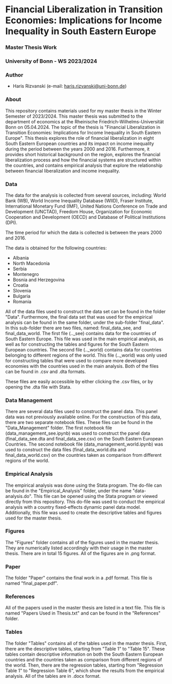 # Financial Liberalization in Transition Economies: Implications for Income Inequality in South Eastern Europe

### Master Thesis Work

### University of Bonn - WS 2023/2024

### Author

- Haris Rizvanski (e-mail: haris.rizvanski@uni-bonn.de)

### About

This repository contains materials used for my master thesis in the Winter Semester of 2023/2024. This master thesis was submitted to the department of economics at the
Rheinische Friedrich-Wilhelms-Universität Bonn on 05.04.2024. The topic of the thesis is "Financial Liberalization in Transition Economies: Implications for Income Inequality
in South Eastern Europe". This thesis explores the role of financial liberalization in eight South Eastern European countries and its impact on income inequality during the period
between the years 2000 and 2016. Furthermore, it provides short historical background on the region, explores the financial liberalization process and how the financial systems 
are structured within the countries, and contains empirical analysis that explore the relationship between financial liberalization and income inequality.

### Data

The data for the analysis is collected from several sources, including: World Bank (WB), World Income Inequality Database (WIID), Fraser Institute, International Monetary Fund (IMF), 
United Nations Conference on Trade and Development (UNCTAD), Freedom House, Organization for Economic Cooperation and Development (OECD) and Database of Political Institutions (DPI).

The time period for which the data is collected is between the years 2000 and 2016. 

The data is obtained for the following countries:

- Albania
- North Macedonia
- Serbia
- Montenegro
- Bosnia and Herzegovina
- Croatia
- Slovenia
- Bulgaria
- Romania

All of the data files used to construct the data set can be found in the folder "Data". Furthermore, the final data set that was used for the empirical analysis can be found in the 
same folder, under the sub-folder "final_data". In this sub-folder there are two files, named: final_data_see, and final_data_world. The first file (.._see) contains data for the countries
of South Eastern Europe. This file was used in the main empirical analysis, as well as for constructing the tables and figures for the South Eastern European countries. The second file (.._world)
contains data for countries belonging to different regions of the world. This file (.._world) was only used for constructing tables that were used to compare more developed economies with the 
countries used in the main analysis. Both of the files can be found in .csv and .dta formats. 

These files are easily accessible by either clicking the .csv files, or by opening the .dta file with Stata.

### Data Management

There are several data files used to construct the panel data. This panel data was not previously available online. For the construction of this data, there are two separate notebook
files. These files can be found in the "Data_Management" folder. The first notebook file (data_management_see.ipynb) was used to construct the panel data 
(final_data_see.dta and final_data_see.csv) on the South Eastern European Countries. The second notebook file (data_management_world.ipynb) was used to construct the data files 
(final_data_world.dta and final_data_world.csv) on the countries taken as comparison from different regions of the world. 

### Empirical Analysis

The empirical analysis was done using the Stata program. The do-file can be found in the "Empirical_Analysis" folder, under the name "data-analysis.do". This file can be opened using the Stata program or viewed directly from this repository. This do-file was used to conduct the empirical analysis with a country fixed-effects dynamic panel data model. Additionally, this file was used to create the descriptive tables and figures used for the master thesis.

### Figures

The "Figures" folder contains all of the figures used in the master thesis. They are numerically listed accordingly with their usage in the master thesis. There are in total 15 figures. All of the figures
are in .png format.

### Paper

The folder "Paper" contains the final work in a .pdf format. This file is named "final_paper.pdf".

### References

All of the papers used in the master thesis are listed in a text file. This file is named "Papers Used in Thesis.txt" and can be found in the "References" folder.

### Tables

The folder "Tables" contains all of the tables used in the master thesis. First, there are the descriptive tables, starting from "Table 1" to "Table 15". These tables contain descriptive information 
on both the South Eastern European countries and the countries taken as comparison from different regions of the world. Then, there are the regression tables, starting from "Regression Table 1" to
"Regression Table 6", which show the results from the empirical analysis. All of the tables are in .docx format.
